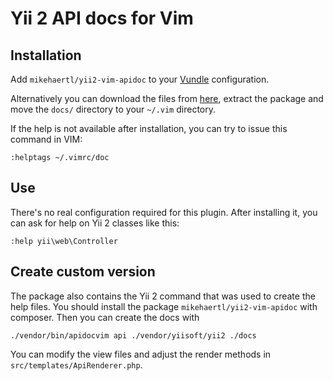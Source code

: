 Yii 2 API docs for Vim
======================

## Installation

Add `mikehaertl/yii2-vim-apidoc` to your [Vundle](https://github.com/gmarik/vundle) configuration.

Alternatively you can download the files from [here](https://github.com/mikehaertl/yii2-vim-apidocs/tags),
extract the package and move the `docs/` directory to your `~/.vim` directory.

If the help is not available after installation, you can try to issue this command in VIM:

```vim
:helptags ~/.vimrc/doc
```

## Use

There's no real configuration required for this plugin. After installing it, you can
ask for help on Yii 2 classes like this:

```vim
:help yii\web\Controller
```

## Create custom version

The package also contains the Yii 2 command that was used to create the help files.
You should install the package `mikehaertl/yii2-vim-apidoc` with composer. Then you
can create the docs with

```
./vendor/bin/apidocvim api ./vendor/yiisoft/yii2 ./docs
```

You can modify the view files and adjust the render methods in `src/templates/ApiRenderer.php`.
